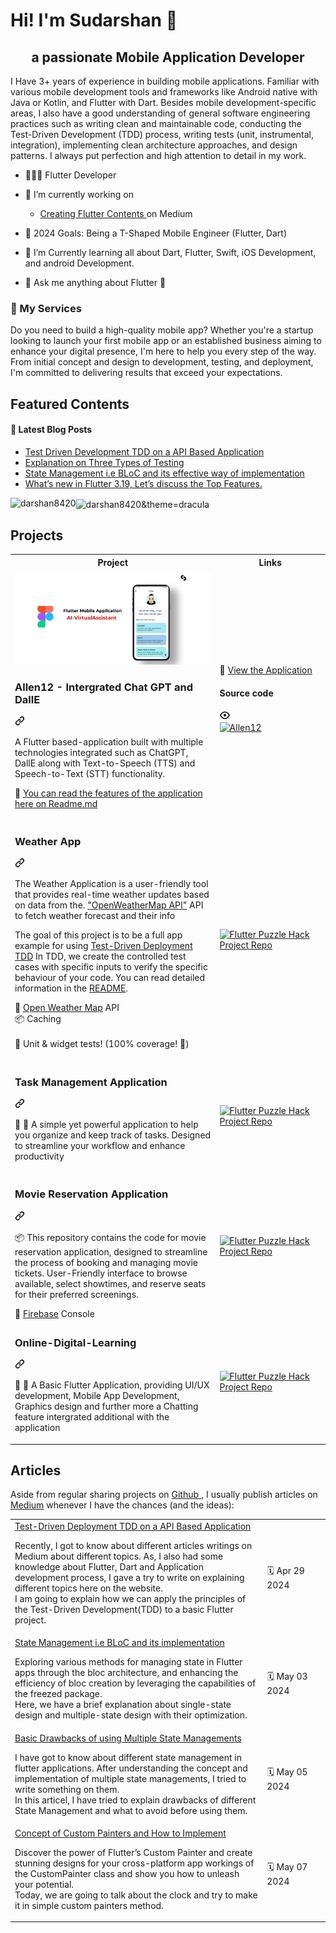 <h1 align="left">Hi! I'm Sudarshan 👋</h1>
<h2 align="center">a passionate Mobile Application Developer</h3

<h5 align="left">
  I Have 3+ years of experience in building mobile applications. Familiar with various mobile development tools and frameworks like Android native with Java or Kotlin, and Flutter with Dart. Besides mobile development-specific areas, I also have a good understanding of general software engineering practices such as writing clean and maintainable code, conducting the Test-Driven Development (TDD) process, writing tests (unit, instrumental, integration), implementing clean architecture approaches, and design patterns. I always put perfection and high attention to detail in my work.
   </h3>

- 👨🏻‍💻 Flutter Developer

- 🔭 I’m currently working on
    -   <a href= "https://medium.com/@sudarshan.tiwari101">Creating Flutter Contents </a> on Medium

- 🎯 2024 Goals: Being a T-Shaped Mobile Engineer (Flutter, Dart)

- 🌱 I’m Currently learning all about Dart, Flutter, Swift, iOS Development, and android Development. 

- 💬 Ask me anything about Flutter 💙


<h3 align="left">💼 My Services</h3>

Do you need to build a high-quality mobile app? Whether you're a startup looking to launch your first mobile app or an established business aiming to enhance your digital presence, I'm here to help you every step of the way. From initial concept and design to development, testing, and deployment, I'm committed to delivering results that exceed your expectations.

<h2 align="left">Featured Contents</h3>
<h4 align="left">📒 Latest Blog Posts</h4>

- [Test Driven Development TDD on a API Based Application](https://medium.com/@sudarshan.tiwari101/day-1-30-daysofmedium-test-driven-development-tdd-on-a-api-based-application-879410af1cd5)
- [Explanation on Three Types of Testing](https://medium.com/@sudarshan.tiwari101/day-2-30-daysofmedium-explanation-on-three-types-of-testing-6f8c86414f5b)
- [State Management i.e BLoC and its effective way of implementation](https://medium.com/@sudarshan.tiwari101/day-3-30-daysofmedium-state-management-i-e-bloc-and-its-effective-way-of-implementation-486050e1c5a5)
- [What’s new in Flutter 3.19, Let’s discuss the Top Features.](https://medium.com/@sudarshan.tiwari101/day-5-30-daysofmedium-whats-new-in-flutter-3-19-let-s-discuss-the-top-features-804ab03c88a5)



<p><img align="left" src="https://github-readme-stats.vercel.app/api/top-langs?username=darshan8420&show_icons=true&locale=en&layout=compact&theme=dracula" alt="darshan8420" /></p>

<p><img align="center" src="https://github-readme-streak-stats.herokuapp.com/?user=darshan8420&" alt="darshan8420&theme=dracula" /></p>

<h2 align="left">Projects</h3>

<table>
  <tbody>
  <tr>
  <th>
  Project
  </th>
  <th width="35%">
Links
</th>
  </tr>
	<tr>
		<td>
<div class="markdown-heading" dir="auto"><img width="600px" src= "https://github.com/darshan8420/Allen12/blob/main/assets/images/FrameAI.png" alt="Flutter virtual Assistant" style = "max-width: 100%;"><h3 class="heading-element" dir="auto">Allen12 - Intergrated Chat GPT and DallE</h3><a id="user-content-dashtronaut---slide-puzzle-game" class="anchor" aria-label="Permalink: Dashtronaut - Slide Puzzle Game" href="#dashtronaut---slide-puzzle-game"><svg class="octicon octicon-link" viewBox="0 0 16 16" version="1.1" width="16" height="16" aria-hidden="true"><path d="m7.775 3.275 1.25-1.25a3.5 3.5 0 1 1 4.95 4.95l-2.5 2.5a3.5 3.5 0 0 1-4.95 0 .751.751 0 0 1 .018-1.042.751.751 0 0 1 1.042-.018 1.998 1.998 0 0 0 2.83 0l2.5-2.5a2.002 2.002 0 0 0-2.83-2.83l-1.25 1.25a.751.751 0 0 1-1.042-.018.751.751 0 0 1-.018-1.042Zm-4.69 9.64a1.998 1.998 0 0 0 2.83 0l1.25-1.25a.751.751 0 0 1 1.042.018.751.751 0 0 1 .018 1.042l-1.25 1.25a3.5 3.5 0 1 1-4.95-4.95l2.5-2.5a3.5 3.5 0 0 1 4.95 0 .751.751 0 0 1-.018 1.042.751.751 0 0 1-1.042.018 1.998 1.998 0 0 0-2.83 0l-2.5 2.5a1.998 1.998 0 0 0 0 2.83Z"></path></svg></a></div>
<p dir="auto">
A Flutter based-application built with multiple technologies integrated such as ChatGPT, DallE along with Text-to-Speech (TTS) and Speech-to-Text (STT) functionality. 
</p>
<p dir="auto">📃 <a href="https://github.com/darshan8420/Allen12/blob/main/README.md" rel="nofollow">You can read the features of the application here on Readme.md</a></p>
		</td>
		<td>
		<p dir="auto">🔗 <a href="https://github.com/darshan8420/Allen12" rel="nofollow">View the Application</a></p>
<div class="markdown-heading" dir="auto"><h4 class="heading-element" dir="auto">Source code</h4><a id="user-content-source-code" class="anchor" aria-label="Permalink: Source code" href="#source-code"><svg class="octicon octicon-link" viewBox="0 0 16 16" version="1.1" width="16" height="16" aria-hidden="true"><path d="M8 2c1.981 0 3.671.992 4.933 2.078 1.27 1.091 2.187 2.345 2.637 3.023a1.62 1.62 0 0 1 0 1.798c-.45.678-1.367 1.932-2.637 3.023C11.67 13.008 9.981 14 8 14c-1.981 0-3.671-.992-4.933-2.078C1.797 10.83.88 9.576.43 8.898a1.62 1.62 0 0 1 0-1.798c.45-.677 1.367-1.931 2.637-3.022C4.33 2.992 6.019 2 8 2ZM1.679 7.932a.12.12 0 0 0 0 .136c.411.622 1.241 1.75 2.366 2.717C5.176 11.758 6.527 12.5 8 12.5c1.473 0 2.825-.742 3.955-1.715 1.124-.967 1.954-2.096 2.366-2.717a.12.12 0 0 0 0-.136c-.412-.621-1.242-1.75-2.366-2.717C10.824 4.242 9.473 3.5 8 3.5c-1.473 0-2.825.742-3.955 1.715-1.124.967-1.954 2.096-2.366 2.717ZM8 10a2 2 0 1 1-.001-3.999A2 2 0 0 1 8 10Z"></path></svg></a></div>
<div dir="auto">
  <a href="https://github.com/darshan8420/Allen12">
  <img src="https://github-readme-stats.vercel.app/api/pin/?username=darshan8420&amp;&repo=Allen12&amp;theme=dracula" alt="Allen12" data-canonical-src="https://github-readme-stats.vercel.app/api/pin/?username=darshan8420&amp;&repo=Allen12&amp;theme=dracula" style="max-width: 100%;">
  </a>
</div>
		</td>
	</tr>
	  <tr>
	  <td>
		  <div class="markdown-heading" dir="auto"><h3 class="heading-element" dir="auto">Weather App</h3><a id="user-content-movies-app" class="anchor" aria-label="Permalink: Movies App" href="#movies-app"><svg class="octicon octicon-link" viewBox="0 0 16 16" version="1.1" width="16" height="16" aria-hidden="true"><path d="m7.775 3.275 1.25-1.25a3.5 3.5 0 1 1 4.95 4.95l-2.5 2.5a3.5 3.5 0 0 1-4.95 0 .751.751 0 0 1 .018-1.042.751.751 0 0 1 1.042-.018 1.998 1.998 0 0 0 2.83 0l2.5-2.5a2.002 2.002 0 0 0-2.83-2.83l-1.25 1.25a.751.751 0 0 1-1.042-.018.751.751 0 0 1-.018-1.042Zm-4.69 9.64a1.998 1.998 0 0 0 2.83 0l1.25-1.25a.751.751 0 0 1 1.042.018.751.751 0 0 1 .018 1.042l-1.25 1.25a3.5 3.5 0 1 1-4.95-4.95l2.5-2.5a3.5 3.5 0 0 1 4.95 0 .751.751 0 0 1-.018 1.042.751.751 0 0 1-1.042.018 1.998 1.998 0 0 0-2.83 0l-2.5 2.5a1.998 1.998 0 0 0 0 2.83Z"></path></svg></a></div>
		  <p dir="auto">The Weather Application is a user-friendly tool that provides real-time weather updates based on data from the. <a href="https://openweathermap.org/api" rel="nofollow">"OpenWeatherMap API"</a> API to fetch weather forecast and their info</p>
		  <p dir="auto">
			  The goal of this project is to be a full app example for using <a href="https://testdriven.io/" rel="nofollow">Test-Driven Deployment TDD</a> In TDD, we create the controlled test cases with specific inputs to verify the specific behaviour of your code. You can read detailed information in the <a href="https://github.com/darshan8420/weather_apk">README</a>.
</p><p dir="auto">
🔗 <a href="https://openweathermap.org/api" rel="nofollow">Open Weather Map</a> API
<br>
📦 Caching
</br>
  <br>
🧪 Unit &amp; widget tests! (100% coverage! 🚀)
</br>
</p>
		  <p dir="auto"></p>
		  <p dir="auto"></p>
		  </td>
	  <td>
		  <div dir="auto">
  <a href="https://github.com/darshan8420/weather_apk">
  <img src="https://github-readme-stats.vercel.app/api/pin/?username=darshan8420&amp;repo=weather_apk&amp;theme=dracula" alt="Flutter Puzzle Hack Project Repo" data-canonical-src="https://github-readme-stats.vercel.app/api/pin/?username=darshan8420&amp;repo=weather_apk&amp;theme=dracula" style="max-width: 100%;">
  </a>
</div>
		  </td>
	  </tr>
	<tr>
		<td>
			<div class="markdown-heading" dir="auto"><h3 class="heading-element" dir="auto">Task Management Application</h3><a id="user-content-manarati" class="anchor" aria-label="Permalink: Manarati" href="#manarati"><svg class="octicon octicon-link" viewBox="0 0 16 16" version="1.1" width="16" height="16" aria-hidden="true"><path d="m7.775 3.275 1.25-1.25a3.5 3.5 0 1 1 4.95 4.95l-2.5 2.5a3.5 3.5 0 0 1-4.95 0 .751.751 0 0 1 .018-1.042.751.751 0 0 1 1.042-.018 1.998 1.998 0 0 0 2.83 0l2.5-2.5a2.002 2.002 0 0 0-2.83-2.83l-1.25 1.25a.751.751 0 0 1-1.042-.018.751.751 0 0 1-.018-1.042Zm-4.69 9.64a1.998 1.998 0 0 0 2.83 0l1.25-1.25a.751.751 0 0 1 1.042.018.751.751 0 0 1 .018 1.042l-1.25 1.25a3.5 3.5 0 1 1-4.95-4.95l2.5-2.5a3.5 3.5 0 0 1 4.95 0 .751.751 0 0 1-.018 1.042.751.751 0 0 1-1.042.018 1.998 1.998 0 0 0-2.83 0l-2.5 2.5a1.998 1.998 0 0 0 0 2.83Z"></path></svg></a></div>
			<p dir="auto"> 🎉 🎊 A simple yet powerful application to help you organize and keep track of tasks. Designed to streamline your workflow and enhance productivity</p>
		</td>
		<td>
			<div dir="auto">
  <a href="https://github.com/darshan8420/Task_Management_System-Apk">
  <img src="https://github-readme-stats.vercel.app/api/pin/?username=darshan8420&amp;repo=Task_Management_System-Apk&amp;theme=dracula" alt="Flutter Puzzle Hack Project Repo" data-canonical-src="https://github-readme-stats.vercel.app/api/pin/?username=darshan8420&amp;repo=Task_Management_System-Apkk&amp;theme=dracula" style="max-width: 100%;">
  </a>
</div>
		</td>
	</tr>
		<tr>
			<td>
				<div class="markdown-heading" dir="auto"><h3 class="heading-element" dir="auto">Movie Reservation Application</h3><a id="user-content-fsn---future-syrian-network" class="anchor" aria-label="Permalink: FSN - Future Syrian Network" href="#fsn---future-syrian-network"><svg class="octicon octicon-link" viewBox="0 0 16 16" version="1.1" width="16" height="16" aria-hidden="true"><path d="m7.775 3.275 1.25-1.25a3.5 3.5 0 1 1 4.95 4.95l-2.5 2.5a3.5 3.5 0 0 1-4.95 0 .751.751 0 0 1 .018-1.042.751.751 0 0 1 1.042-.018 1.998 1.998 0 0 0 2.83 0l2.5-2.5a2.002 2.002 0 0 0-2.83-2.83l-1.25 1.25a.751.751 0 0 1-1.042-.018.751.751 0 0 1-.018-1.042Zm-4.69 9.64a1.998 1.998 0 0 0 2.83 0l1.25-1.25a.751.751 0 0 1 1.042.018.751.751 0 0 1 .018 1.042l-1.25 1.25a3.5 3.5 0 1 1-4.95-4.95l2.5-2.5a3.5 3.5 0 0 1 4.95 0 .751.751 0 0 1-.018 1.042.751.751 0 0 1-1.042.018 1.998 1.998 0 0 0-2.83 0l-2.5 2.5a1.998 1.998 0 0 0 0 2.83Z"></path></svg></a></div>
				<p dir="auto"> 📦 This repository contains the code for movie reservation application, designed to streamline the process of booking and managing movie tickets. User-Friendly interface to browse available, select showtimes, and reserve seats for their preferred screenings.</p>
        🔗 <a href="https://firebase.google.com/" rel="nofollow">Firebase</a> Console
			</td>
			<td>
							<div dir="auto">
				<a href="https://github.com/darshan8420/Movie_Reservation_Application">
  <img src="https://github-readme-stats.vercel.app/api/pin/?username=darshan8420&amp;repo=Movie_Reservation_Application&amp;theme=dracula" alt="Flutter Puzzle Hack Project Repo" data-canonical-src="https://github-readme-stats.vercel.app/api/pin/?username=darshan8420&amp;repo=Movie_Reservation_Application&amp;theme=dracula" style="max-width: 100%;">
			</div>
			<div dir="auto">
			</div>
			</td>
		</tr>
		<tr>
			<td>
				<div class="markdown-heading" dir="auto"><h3 class="heading-element" dir="auto">Online-Digital-Learning</h3><a id="user-content-tiptop" class="anchor" aria-label="Permalink: TipTop" href="#tiptop"><svg class="octicon octicon-link" viewBox="0 0 16 16" version="1.1" width="16" height="16" aria-hidden="true"><path d="m7.775 3.275 1.25-1.25a3.5 3.5 0 1 1 4.95 4.95l-2.5 2.5a3.5 3.5 0 0 1-4.95 0 .751.751 0 0 1 .018-1.042.751.751 0 0 1 1.042-.018 1.998 1.998 0 0 0 2.83 0l2.5-2.5a2.002 2.002 0 0 0-2.83-2.83l-1.25 1.25a.751.751 0 0 1-1.042-.018.751.751 0 0 1-.018-1.042Zm-4.69 9.64a1.998 1.998 0 0 0 2.83 0l1.25-1.25a.751.751 0 0 1 1.042.018.751.751 0 0 1 .018 1.042l-1.25 1.25a3.5 3.5 0 1 1-4.95-4.95l2.5-2.5a3.5 3.5 0 0 1 4.95 0 .751.751 0 0 1-.018 1.042.751.751 0 0 1-1.042.018 1.998 1.998 0 0 0-2.83 0l-2.5 2.5a1.998 1.998 0 0 0 0 2.83Z"></path></svg></a></div>
				<p dir="auto"> 🎉 🎊 A Basic Flutter Application, providing UI/UX development, Mobile App Development, Graphics design and further more a Chatting feature intergrated additional with the application</p>
			</td>
			<td>
				<div dir="auto">
				<a href="https://github.com/darshan8420/Online-Digital-Learning">
  <img src="https://github-readme-stats.vercel.app/api/pin/?username=darshan8420&amp;repo=Online-Digital-Learning&amp;theme=dracula" alt="Flutter Puzzle Hack Project Repo" data-canonical-src="https://github-readme-stats.vercel.app/api/pin/?username=darshan8420&amp;repo=Online-Digital-Learning&amp;theme=dracula" style="max-width: 100%;">
			</div>			
			</td>
		</tr>
	</tbody>
</table>

<h2 align="left">Articles</h3>
<p>Aside from regular sharing projects on <a href="https://github.com/" rel="nofollow"> Github </a>, I usually publish articles on <a href="https://medium.com/@sudarshan.tiwari101" rel="nofollow">Medium</a> whenever I have the chances (and the ideas): </p>

<table>
  <tbody>
  <tr>
  <td>
  <a href = "https://medium.com/@sudarshan.tiwari101/day-1-30-daysofmedium-test-driven-development-tdd-on-a-api-based-application-879410af1cd5" rel="nofollow" align="left"> Test-Driven Deployment TDD on a API Based Application </a>
    <p dir= "auto"> Recently, I got to know about different articles writings on Medium about different topics. As, I also had some knowledge about Flutter, Dart and Application development process, I gave a try to write on explaining different topics here on the website. <br> I am going to explain how we can apply the principles of the Test-Driven Development(TDD) to a basic Flutter project. </br></p>
  </td>
  <td width="20%">
🗓 Apr 29 2024
</td>
  </tr>
  <tr>
  <td>
  <a href = "https://medium.com/@sudarshan.tiwari101/day-3-30-daysofmedium-state-management-i-e-bloc-and-its-effective-way-of-implementation-486050e1c5a5" rel="nofollow"> State Management i.e BLoC and its implementation </a>
    <p dir= "auto"> Exploring various methods for managing state in Flutter apps through the bloc architecture, and enhancing the efficiency of bloc creation by leveraging the capabilities of the freezed package.<br> Here, we have a brief explanation about single-state design and multiple-state design with their optimization.</br></p>
  </td>
  <td width="20%">
🗓 May 03 2024
</td>
  </tr>
	<tr>
  <td>
  <a href = "https://medium.com/@sudarshan.tiwari101/day-4-30-daysofmedium-organize-your-global-providers-in-flutter-riverpod-with-mixins-03a1473797dd" rel="nofollow"> Basic Drawbacks of using Multiple State Managements</a>
    <p dir= "auto"> I have got to know about different state management in flutter applications. After understanding the concept and implementation of multiple state managements, I tried to write something on them. <br>In this articel, I have tried to explain drawbacks of different State Management and what to avoid before using them. </br></p>
  </td>
  <td width="20%">
🗓 May 05 2024
</td>
  </tr>
	<tr>
  <td>
  <a href = "https://medium.com/@sudarshan.tiwari101/day-6-30-daysofmedium-concept-of-custom-painters-and-how-to-implement-them-47437319f733" rel="nofollow"> Concept of Custom Painters and How to Implement</a>
    <p dir= "auto">Discover the power of Flutter’s Custom Painter and create stunning designs for your cross-platform app workings of the CustomPainter class and show you how to unleash your potential.<br> Today, we are going to talk about the clock and try to make it in simple custom painters method.</br></p>
  </td>
  <td width="20%">
🗓 May 07 2024
</td>
  </tr>
</table>
